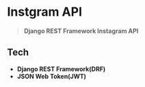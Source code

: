 # Instgram API
> **Django REST Framework Instagram API**

## Tech
* **Django REST Framework(DRF)**
* **JSON Web Token(JWT)**
